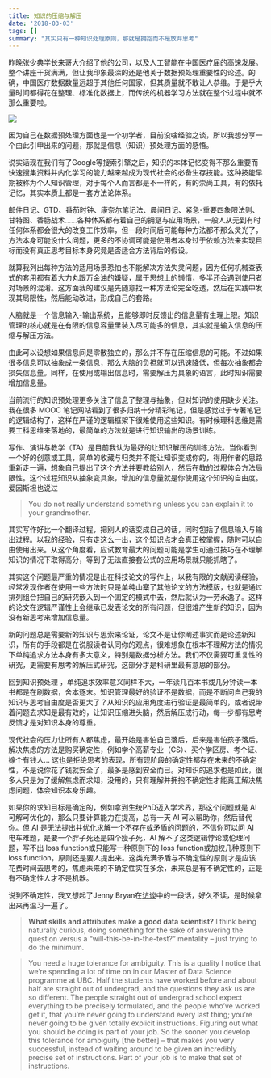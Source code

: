 ```yaml
---
title: 知识的压缩与解压
date: '2018-03-03'
tags: []
summary: "其实只有一种知识处理原则，那就是拥抱而不是放弃思考"
---
```



昨晚张少典学长来哥大介绍了他的公司，以及人工智能在中国医疗届的高速发展。整个讲座干货满满，但让我印象最深的还是他关于数据预处理重要性的论述。的确，中国医疗数据数量远超于其他任何国家，但其质量就不敢让人恭维。于是乎大量时间都得花在整理、标准化数据上，而传统的机器学习方法就在整个过程中就不那么重要啦。

![](https://lh3.googleusercontent.com/b33hrrHb0DmOlmR1iI66p_ArSosoq5zNOwVZndnd9e1BRYCeH7skWKzJPSwEbKjratqlhHQBgr6qYextFNHvxU8rwgyBsnk7eZV3sDs8YvX3N7VigKcKp7UVEvDFwuPg1bbOyq4GwzS46ikkLw1PYlN-Jv9O7Yr6BBkF3pzTxl9JiISI5EuhckE0oDIbinLD6nVNo6AEN8iCU1ANn1kKvnx0GwBDk93kio-r_x4XmfPPBbJs1cdU2KsMAiwLQFE-mLB5IhWnVdQSXK9aaI3kh3Xhma2W92zl5EtwZNOS2OPeqKrBymh9Ij96QP2958f4AiTOtYI6iOfyk7boXpUKWvqMY61r_x7mUxkXpHp0WGkxz6dTk0zgxNLM-WZveGrRa4ORPWqPa_f42SLzcHMSJ55xXhI7ppqcwysmLclEl-V9ZwF80mgQQyLBJRsSgglZ35lRHMPo4NE8WX4e-l5AGclKTCW22gMwEXepqBuDh-APt4l-NT0xgZggZ9HlS01TpdekohLVi0WpARG_jPSWcqyZaaFi3Ge_egQGnA3yQ32S4XfKrQLwDaiZ4Bi8SDH6Z0Zz6TapTMo1WyJPjv4bPLF3xQwabAZTUqJzH8OXdxKc-ATcJQK-mVH_C0Q98DyMDaJyKvnu61GkWCLbOnX0mqefA6JASg3o=w1142-h856-no)

因为自己在数据预处理方面也是一个初学者，目前没啥经验之谈，所以我想分享一个由此引申出来的问题，那就是信息（知识）预处理方面的感悟。

说实话现在我们有了Google等搜索引擎之后，知识的本体记忆变得不那么重要而快速搜集资料并内化学习的能力越来越成为现代社会的必备生存技能。这种技能早期被称为个人知识管理，对于每个人而言都是不一样的，有的崇尚工具，有的依托记忆，其实本质上都是一套方法论体系。

邮件日记、GTD、番茄时钟、康奈尔笔记法、晨间日记、紧急-重要四象限法则、甘特图、香肠战术……各种体系都有着自己的拥趸与应用场景，一般人从无到有时任何体系都会很大的改变工作效率，但一段时间后可能每种方法都不那么灵光了，方法本身可能没什么问题，更多的不协调可能是使用者本身过于依赖方法来实现目标而没有真正思考目标本身究竟是否适合方法背后的假设。

就算我列出每种方法的适用场景恐怕也不能解决方法失灵问题，因为任何机械查表式的套用都有着大力丸跟万金油的嫌疑，属于思想上的懒惰，多半还会遇到使用者对场景的混淆。这方面我的建议是先随意找一种方法论完全吃透，然后在实践中发现其局限性，然后能动改进，形成自己的套路。

人脑就是一个信息输入-输出系统，且能够即时反馈出的信息量有生理上限。知识管理的核心就是在有限的信息容量里装入尽可能多的信息，其实就是输入信息的压缩与解压方法。

由此可以设想如果信息间是零散独立的，那么并不存在压缩信息的可能。不过如果很多信息可以抽象成一条信息，那么大脑的负担就可以迅速降低，但每次抽象都会损失信息量。同样，在使用或输出信息时，需要解压为具象的语言，此时知识需要增加信息量。

当前流行的知识预处理更多关注了信息了整理与抽象，但对知识的使用缺少关注。我在很多 MOOC 笔记网站看到了很多归纳十分精彩笔记，但是感觉过于专著笔记的逻辑结构了，这样在严谨的逻辑框架下很难使用这些知识。有时候理科思维是需要工科思维来落地的，最简单的方法就是进行知识输出的场景训练。

写作、演讲与教学（TA）是目前我认为最好的让知识解压的训练方法。当你看到一个好的创意或工具，简单的收藏与归类并不能让知识变成你的，得用作者的思路重新走一遍，想象自己提出了这个方法并要教给别人，然后在教的过程体会方法局限性。这个过程知识从抽象变具象，增加的信息量就是你使用这个知识的自由度。爱因斯坦也说过

> You do not really understand something unless you can explain it to your grandmother.

其实写作好比一个翻译过程，把别人的话变成自己的话，同时包括了信息输入与输出过程。以我的经验，只有走这么一出，这个知识点才会真正被掌握，随时可以自由使用出来。从这个角度看，应试教育最大的问题可能是学生可通过技巧在不理解知识的情况下取得高分，等到了无法直接套公式的应用场景就只能抓瞎了。

其实这个问题最严重的情况是出在科技论文的写作上，以我有限的文献阅读经验，经常发现作者在使用一些方法时只是单纯山寨了其他论文的方法模版，也就是通过排列组合把自己的研究嵌入到一个固定的模式中去，然后就认为一劳永逸了。这样的论文在逻辑严谨性上会继承已发表论文的所有问题，但很难产生新的知识，因为没有新思考来增加信息量。

新的问题总是需要新的知识与思索来论证，论文不是让你阐述事实而是论述新知识，所有的手段都是在说服读者认同你的观点，很难想象在根本不理解方法的情况下单纯追求方法本身有多大意义，特别是数据分析方法。我们不仅需要可重复性的研究，更需要有思考的解压式研究，这部分才是科研里最有意思的部分。

回到知识预处理 ，单纯追求效率意义同样不大，一年读几百本书或几分钟读一本书都是在刷数据，舍本逐末。知识管理最好的验证不是数据，而是不断问自己我的知识与思考自由度是否更大了？从知识的应用角度进行验证是最简单的，或者说带着问题去求知是最有效的，让知识压缩进头脑，然后解压成行动，每一步都有思考反馈才是对知识本身的尊重。

现代社会的压力让所有人都焦虑，最开始是害怕自己落后，后来是害怕孩子落后。解决焦虑的方法是购买确定性，例如学个高薪专业（CS）、买个学区房、考个证、嫁个有钱人… 这也是拒绝思考的表现，所有现阶段的确定性都存在未来的不确定性，不是说你花了钱就安全了，最多是感到安全而已。对知识的追求也是如此，很多人只是为了缓解焦虑而求知，没用的，只有理解并拥抱不确定性才能真正解决焦虑问题，体会知识本身乐趣。

如果你的求知目标是确定的，例如拿到生统PhD迈入学术界，那这个问题就是 AI 可解可优化的，那么只要计算能力在提高，总有一天 AI 可以帮助你，然后替代你。但 AI 是无法提出并优化求解一个不存在或矛盾的问题的，不信你可以问 AI 电车难题，是要一个胖子死还是四个瘦子死，AI 解不了这类逻辑悖论或伦理问题，写不出 loss function或只能写一种原则下的 loss function或加权几种原则下 loss function，原则还是要人提出来。这类充满矛盾与不确定性的原则才是应该花费时间去思考的，焦虑未来的不确定性实在多余，未来总是有不确定性的，正是有不确定性人才不是机器。

说到不确定性，我又想起了Jenny Bryan在[访谈](https://www.statschat.org.nz/2017/12/15/jenny-bryan-you-need-a-huge-tolerance-for-ambiguity/)中的一段话，好久不读，是时候拿出来再温习一遍了。

> **What skills and attributes make a good data scientist?** I think being naturally curious, doing something for the sake of answering the question versus a “will-this-be-in-the-test?” mentality – just trying to do the minimum.

> You need a huge tolerance for ambiguity. This is a quality I notice that we’re spending a lot of time on in our Master of Data Science programme at UBC. Half the students have worked before and about half are straight out of undergrad, and the questions they ask us are so different. The people straight out of undergrad school expect everything to be precisely formulated, and the people who’ve worked get it, that you’re never going to understand every last thing; you’re never going to be given totally explicit instructions. Figuring out what you should be doing is part of your job. So the sooner you develop this tolerance for ambiguity [the better] – that makes you very successful, instead of waiting around to be given an incredibly precise set of instructions. Part of your job is to make that set of instructions.

